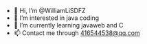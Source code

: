 - 👋 Hi, I’m @WilliamLiSDFZ
- 👀 I’m interested in java coding
- 🌱 I’m currently learning javaweb and C
- 📫 Contact me through 416544538@qq.com

<!---
WilliamLiSDFZ/WilliamLiSDFZ is a ✨ special ✨ repository because its `README.md` (this file) appears on your GitHub profile.
You can click the Preview link to take a look at your changes.
--->

